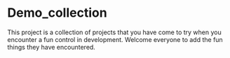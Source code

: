 # Demo_collection
This project is a collection of projects that you have come to try when you encounter a fun control in development. Welcome everyone to add the fun things they have encountered.
